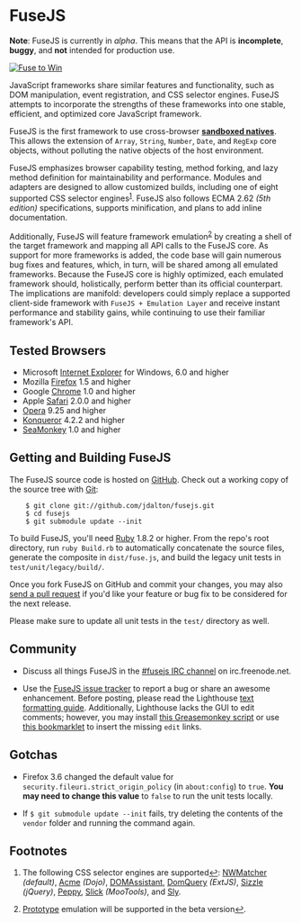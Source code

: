 FuseJS
=======

**Note**: FuseJS is currently in *alpha*. This means that the API is **incomplete**, **buggy**, and **not** intended for production use.


[![Fuse to Win](fusejs/raw/master/logo.png)](http://fusejs.com)

JavaScript frameworks share similar features and functionality, such as DOM manipulation, event registration, and CSS selector engines. FuseJS attempts to incorporate the strengths of these frameworks into one stable, efficient, and optimized core JavaScript framework. 

FuseJS is the first framework to use cross-browser **[sandboxed natives][1]**. This allows the extension of `Array`, `String`, `Number`, `Date`, and `RegExp` core objects, without polluting the native objects of the host environment.

FuseJS emphasizes browser capability testing, method forking, and lazy method definition for maintainability and performance. Modules and adapters are designed to allow customized builds, including one of eight supported CSS selector engines<sup><a name="fnref1" href="#fn1">1</a></sup>. FuseJS also follows ECMA 2.62 *(5th edition)* specifications, supports minification, and plans to add inline documentation.

Additionally, FuseJS will feature framework emulation<sup><a name="fnref2" href="#fn2">2</a></sup> by creating a shell of the target framework and mapping all API calls to the FuseJS core. As support for more frameworks is added, the code base will gain numerous bug fixes and features, which, in turn, will be shared among all emulated frameworks. Because the FuseJS core is highly optimized, each emulated framework should, holistically, perform better than its official counterpart. The implications are manifold: developers could simply replace a supported client-side framework with `FuseJS + Emulation Layer` and receive instant performance and stability gains, while continuing to use their familiar framework's API.

## Tested Browsers

- Microsoft [Internet Explorer][2] for Windows, 6.0 and higher
- Mozilla [Firefox][3] 1.5 and higher
- Google [Chrome][4] 1.0 and higher
- Apple [Safari][5] 2.0.0 and higher
- [Opera][6] 9.25 and higher
- [Konqueror][7] 4.2.2 and higher
- [SeaMonkey][8] 1.0 and higher

## Getting and Building FuseJS

The FuseJS source code is hosted on [GitHub][9]. Check out a working copy of the source tree with [Git][10]:

        $ git clone git://github.com/jdalton/fusejs.git
        $ cd fusejs
        $ git submodule update --init

To build FuseJS, you'll need [Ruby][11] 1.8.2 or higher. From the repo's root directory, run `ruby Build.rb` to automatically concatenate the source files, generate the composite in `dist/fuse.js`, and build the legacy unit tests in `test/unit/legacy/build/`.

Once you fork FuseJS on GitHub and commit your changes, you may also [send a pull request][12] if you'd like your feature or bug fix to be considered for the next release.

Please make sure to update all unit tests in the `test/` directory as well.

## Community

- Discuss all things FuseJS in the [#fusejs IRC channel][13] on irc.freenode.net.

- Use the [FuseJS issue tracker][14] to report a bug or share an awesome enhancement. Before posting, please read the Lighthouse [text formatting guide][15]. Additionally, Lighthouse lacks the GUI to edit comments; however, you may install [this Greasemonkey script][16] or use [this bookmarklet][17] to insert the missing `edit` links.

## Gotchas

- Firefox 3.6 changed the default value for `security.fileuri.strict_origin_policy` (in `about:config`) to `true`. **You may need to change this value** to `false` to run the unit tests locally.

- If `$ git submodule update --init` fails, try deleting the contents of the `vendor` folder and running the command again.

## Footnotes

1. The following CSS selector engines are supported<a name="fn1" title="Jump back to footnote 1 in the text." href="#fnref1">&#8617;</a>: [NWMatcher][18] *(default)*, [Acme][19] *(Dojo)*, [DOMAssistant][20], [DomQuery][21] *(ExtJS)*, [Sizzle][22] *(jQuery)*, [Peppy][23], [Slick][24] *(MooTools)*, and [Sly][25].

2. [Prototype][26] emulation will be supported in the beta version<a name="fn2" title="Jump back to footnote 2 in the text." href="#fnref2">&#8617;</a>.


  [1]: http://github.com/jdalton/fusebox#readme
  [2]: http://www.microsoft.com/windows/internet-explorer
  [3]: http://www.mozilla.com/firefox
  [4]: http://www.google.com/chrome
  [5]: http://www.apple.com/safari
  [6]: http://www.opera.com
  [7]: http://www.konqueror.org
  [8]: http://www.seamonkey-project.org/
  [9]: http://github.com
  [10]: http://git-scm.com
  [11]: http://www.ruby-lang.org
  [12]: http://github.com/guides/pull-requests
  [13]: irc://irc.freenode.net/#fusejs
  [14]: https://fusejs.lighthouseapp.com/projects/24813-fusejs/tickets?q=all
  [15]: http://help.lighthouseapp.com/faqs/getting-started/how-do-i-format-text
  [16]: http://userscripts.org/scripts/show/63702
  [17]: http://gist.github.com/251306
  [18]: http://github.com/dperini/nwmatcher
  [19]: http://svn.dojotoolkit.org/src/dojo/trunk/_base/query.js
  [20]: http://www.domassistant.com/
  [21]: http://www.extjs.com/deploy/ext/docs/source/DomQuery.html#cls-Ext.DomQuery
  [22]: http://sizzlejs.com/
  [23]: http://jamesdonaghue.com/static/peppy
  [24]: http://github.com/subtleGradient/slick
  [25]: http://github.com/digitarald/sly
  [26]: http://prototypejs.org